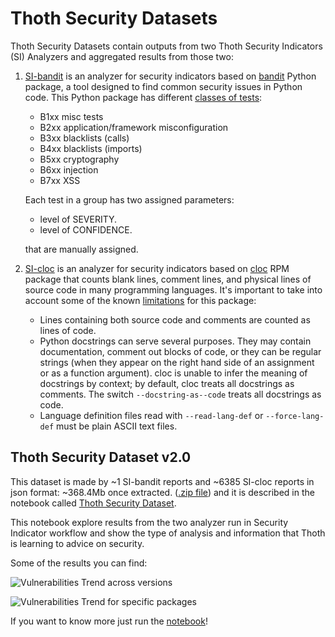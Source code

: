 # Thoth Security Datasets

Thoth Security Datasets contain outputs from two Thoth Security Indicators (SI) Analyzers and aggregated results from those two:

1. [SI-bandit](https://github.com/thoth-station/si-bandit) is an analyzer for security indicators based on [bandit](https://pypi.org/project/bandit/) Python package,
    a tool designed to find common security issues in Python code. This Python package has different [classes of tests](https://readthedocs.org/projects/bandit/downloads/pdf/latest/):

    - B1xx misc tests
    - B2xx application/framework misconfiguration
    - B3xx blacklists (calls)
    - B4xx blacklists (imports)
    - B5xx cryptography
    - B6xx injection
    - B7xx XSS

    Each test in a group has two assigned parameters:

    - level of SEVERITY.
    - level of CONFIDENCE.

    that are manually assigned.

2. [SI-cloc](https://github.com/thoth-station/si-cloc) is an analyzer for security indicators based on [cloc](https://github.com/AlDanial/cloc) RPM package
    that counts blank lines, comment lines, and physical lines of source code in many programming languages.
    It's important to take into account some of the known [limitations](https://github.com/AlDanial/cloc#limitations-) for this package:

    - Lines containing both source code and comments are counted as lines of code.
    - Python docstrings can serve several purposes. They may contain documentation, comment out blocks of code,
    or they can be regular strings (when they appear on the right hand side of an assignment or as a function argument).
    cloc is unable to infer the meaning of docstrings by context; by default, cloc treats all docstrings as comments.
    The switch ``--docstring-as--code`` treats all docstrings as code.
    - Language definition files read with ``--read-lang-def`` or ``--force-lang-def`` must be plain ASCII text files.

## Thoth Security Dataset v2.0

This dataset is made by ~1 SI-bandit reports and ~6385 SI-cloc reports in json format: ~368.4Mb once extracted.
([.zip file](https://github.com/thoth-station/datasets/blob/master/notebooks/thoth-security-dataset/thoth-security-dataset-v2.0.zip))
and it is described in the notebook called [Thoth Security Dataset](https://github.com/thoth-station/datasets/blob/master/notebooks/thoth-security-dataset/ThothSecurityDataset.ipynb).

This notebook explore results from the two analyzer run in Security Indicator workflow and show the type of analysis and information that Thoth is learning to advice on security.

Some of the results you can find:

![Vulnerabilities Trend across versions](https://raw.githubusercontent.com/thoth-station/datasets/master/notebooks/thoth-security-dataset/images/VulnerabilityScorePythonPackages.png)

![Vulnerabilities Trend for specific packages](https://raw.githubusercontent.com/thoth-station/datasets/master/notebooks/thoth-security-dataset/images/VulnerabilitiesTrendPackagewerkzeug.png)

If you want to know more just run the [notebook](https://github.com/thoth-station/datasets/blob/master/notebooks/thoth-security-dataset/ThothSecurityDataset.ipynb)!
